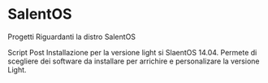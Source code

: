SalentOS
========

Progetti Riguardanti la distro SalentOS

Script Post Installazione per la versione light si SlaentOS 14.04.
Permete di scegliere dei software da installare per arrichire e personalizare la versione Light.
